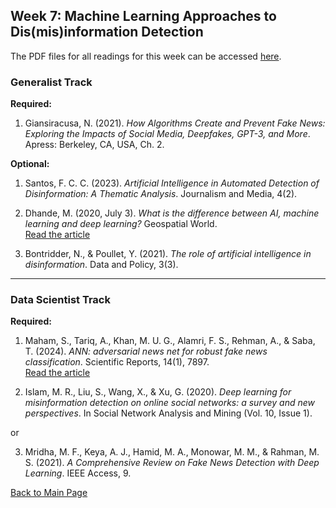 ## Week 7: Machine Learning Approaches to Dis(mis)information Detection

The PDF files for all readings for this week can be accessed [here](https://canvas.stanford.edu/courses/198736/files/folder/Week%207). 

### Generalist Track

**Required:**

1. Giansiracusa, N. (2021). *How Algorithms Create and Prevent Fake News: Exploring the Impacts of Social Media, Deepfakes, GPT-3, and More*. Apress: Berkeley, CA, USA, Ch. 2.

**Optional:**

1. Santos, F. C. C. (2023). *Artificial Intelligence in Automated Detection of Disinformation: A Thematic Analysis*. Journalism and Media, 4(2).

2. Dhande, M. (2020, July 3). *What is the difference between AI, machine learning and deep learning?* Geospatial World.  
  [Read the article](https://www.geospatialworld.net/blogs/difference-between-ai%EF%BB%BF-machine-learning-and-deep-learning/)

3. Bontridder, N., & Poullet, Y. (2021). *The role of artificial intelligence in disinformation*. Data and Policy, 3(3).

---

### Data Scientist Track

**Required:**

1. Maham, S., Tariq, A., Khan, M. U. G., Alamri, F. S., Rehman, A., & Saba, T. (2024). *ANN: adversarial news net for robust fake news classification*. Scientific Reports, 14(1), 7897.  
  [Read the article](https://doi.org/10.1038/s41598-024-56567-4)

2. Islam, M. R., Liu, S., Wang, X., & Xu, G. (2020). *Deep learning for misinformation detection on online social networks: a survey and new perspectives*. In Social Network Analysis and Mining (Vol. 10, Issue 1).

  or

3. Mridha, M. F., Keya, A. J., Hamid, M. A., Monowar, M. M., & Rahman, M. S. (2021). *A Comprehensive Review on Fake News Detection with Deep Learning*. IEEE Access, 9.


[Back to Main Page](README.md)

